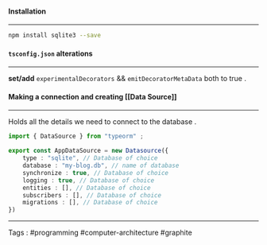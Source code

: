 #### Installation 
___
```bash
npm install sqlite3 --save
```
#### `tsconfig.json` alterations 
___
**set/add**  `experimentalDecorators` && `emitDecoratorMetaData` both to true . 
#### Making a connection and creating [[Data Source]] 
___
Holds all the details we need to connect to the database . 
```typescript
import { DataSource } from "typeorm" ; 

export const AppDataSource = new Datasource({
	type : "sqlite", // Database of choice 
	database : "my-blog.db", // name of database
	synchronize : true, // Database of choice 
	logging : true, // Database of choice 
	entities : [], // Database of choice 
	subscribers : [], // Database of choice 
	migrations : [], // Database of choice 
})
```
____
Tags : #programming #computer-architecture #graphite